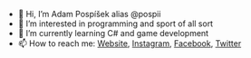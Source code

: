 - 👋 Hi, I’m Adam Pospíšek alias @pospii
- 👀 I’m interested in programming and sport of all sort
- 🌱 I’m currently learning C# and game development
- 📫 How to reach me: [Website](https://pospi.tode.cz/), [Instagram](https://www.instagram.com/a_pospisek/), [Facebook](https://www.facebook.com/adam.pospi1), [Twitter](https://twitter.com/adulin123)

<!---
pospii/pospii is a ✨ special ✨ repository because its `README.md` (this file) appears on your GitHub profile.
You can click the Preview link to take a look at your changes.
--->
